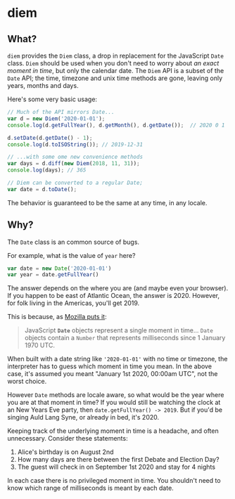 # diem

## What?

`diem` provides the `Diem` class, a drop in replacement for the JavaScript `Date` class.  `Diem` should be used when you don't need to worry about _an exact moment in time_, but only the calendar date.  The `Diem` API is a subset of the `Date` API; the time, timezone and unix time methods are gone, leaving only years, months and days.

Here's some very basic usage:
```js
// Much of the API mirrors Date...
var d = new Diem('2020-01-01');
console.log(d.getFullYear(), d.getMonth(), d.getDate());  // 2020 0 1

d.setDate(d.getDate() - 1);
console.log(d.toISOString()); // 2019-12-31

// ...with some ome new convenience methods
var days = d.diff(new Diem(2018, 11, 31));
console.log(days); // 365

// Diem can be converted to a regular Date;
var date = d.toDate();
```
The behavior is guaranteed to be the same at any time, in any locale.

## Why?

The `Date` class is an common source of bugs.  

For example, what is the value of `year` here?
```js
var date = new Date('2020-01-01')
var year = date.getFullYear()
```
The answer depends on the where you are (and maybe even your browser).  If you happen to be east of Atlantic Ocean, the answer is 2020.
However, for folk living in the Americas, you'll get 2019.

This is because, as [Mozilla puts it](https://developer.mozilla.org/en-US/docs/Web/JavaScript/Reference/Global_Objects/Date):
> JavaScript **`Date`** objects represent a single moment in time... `Date` objects contain a `Number` that represents milliseconds since 1 January 1970 UTC.

When built with a date string like `'2020-01-01'` with no time or timezone, the interpreter has to guess which moment in time you mean.  In the above case, it's assumed you meant "January 1st 2020, 00:00am UTC", not the worst choice. 

However `Date` methods are locale aware, so what would be the year where you are at that moment in time?  If you would still be watching the clock at an New Years Eve party, then `date.getFullYear() -> 2019`.  But if you'd be singing Auld Lang Syne, or already in bed, it's 2020. 

Keeping track of the underlying moment in time is a headache, and often unnecessary.  Consider these statements:

1) Alice's birthday is on August 2nd
2) How many days are there between the first Debate and Election Day?
3) The guest will check in on September 1st 2020 and stay for 4 nights
  
In each case there is no privileged moment in time. You shouldn't need to know which range of milliseconds is meant by each date.  
